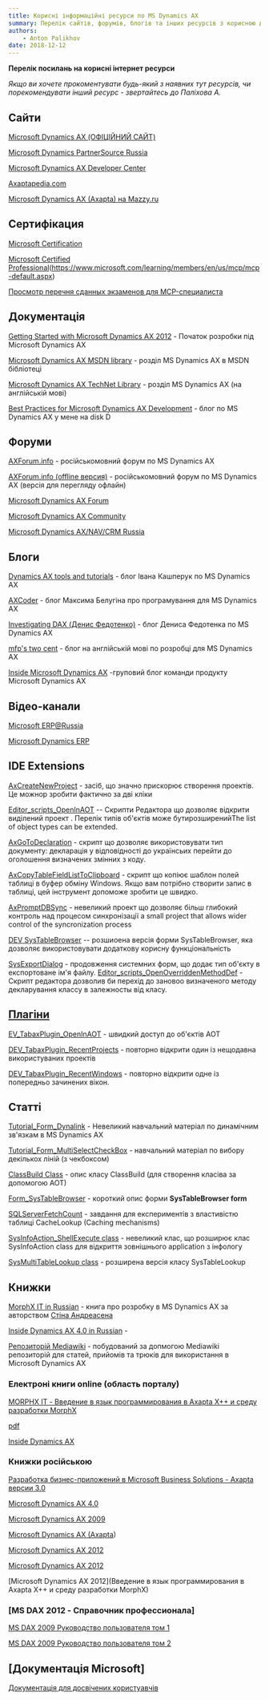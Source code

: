 ```yaml
---
title: Корисні інформаційні ресурси по MS Dynamics AX
summary: Перелік сайтів, форумів, блогів та інших ресурсів з корисною для Робочої групи Проекту інформацією по Microsoft Dynamics AX 2012
authors:
    - Anton Palikhov
date: 2018-12-12
---
```



**Перелік посилань на корисні інтернет ресурси**

*Якщо ви хочете прокоментувати будь-який з наявних тут ресурcів, чи порекомендувати інший ресурс - звертайтесь до Паліхова А.*

## Сайти

[Microsoft Dynamics AX (ОФІЦІЙНИЙ САЙТ)](http://www.microsoft.com/Rus/dynamics/ax/overview.mspx)

[Microsoft Dynamics PartnerSource Russia](https://mbs.microsoft.com/partnersource/worldwide/russia) 

[Microsoft Dynamics AX Developer Center](http://msdn.microsoft.com/ru-ru/dynamics/ax/bb453258)

[Axaptapedia.com](http://www.axaptapedia.com/)

[Microsoft Dynamics AX (Axapta) на Mazzy.ru](http://www.axapta.mazzy.ru/)
 
## Сертифікация 

[Microsoft Certification](http://www.microsoft.com/learning/en/us/certification/cert-default.aspx)

[Microsoft Certified Professional]()(https://www.microsoft.com/learning/members/en/us/mcp/mcp-default.aspx) 

[Просмотр перечня сданных экзаменов для MCP-специалиста](https://mcp.microsoft.com/authenticate/validatemcp.aspx)


## Документація

[Getting Started with Microsoft Dynamics AX 2012](http://msdn.microsoft.com/ru-ru/aa886351) - Початок розробки під Microsoft Dynamics AX 

[Microsoft Dynamics AX MSDN library](http://msdn.microsoft.com/en-us/library/aa155304.aspx) - розділ MS Dynamics AX в MSDN бібліотеці

[Microsoft Dynamics AX TechNet Library](http://technet.microsoft.com/en-us/library/dd362025.aspx) - розділ MS Dynamics AX (на англійській мові)

[Best Practices for Microsoft Dynamics AX Development](http://msdn.microsoft.com/en-us/library/aa658028(v=AX.10).aspx) - блог по MS Dynamics AX у мене на disk D

## Форуми

[AXForum.info](http://axforum.info/) - російськомовний форум по MS Dynamics AX

[AXForum.info (offline версия)](http://axforum.info/forums/showthread.php?t=5883) - російськомовний форум по MS Dynamics AX (версія для перегляду офлайн)

[Microsoft Dynamics AX Forum](http://dynamicsuser.net/forums/axapta.aspx) 

[Microsoft Dynamics AX Community](http://www.microsoft.com/Rus/dynamics/professionals/community.mspx)

[Microsoft Dynamics AX/NAV/CRM Russia](http://social.technet.microsoft.com/forums/ru-RU/dynamicsru/threads/)
 
## Блоги
  
[Dynamics AX tools and tutorials](http://kashperuk.blogspot.com/) - блог Івана Кашперук по MS Dynamics AX
  
[AXCoder](http://axcoder.blogspot.com/) - блог Максима Белугіна про програмування для MS Dynamics AX
 
[Investigating DAX (Денис Федотенко)](пhttp://fedotenko.info/) - блог Дениса Федотенка по MS Dynamics AX
 
[mfp's two cent](http://blogs.msdn.com/b/mfp/) - блог на англійській мові по розробці для MS Dynamics AX 

[Inside Microsoft Dynamics AX](http://blogs.msdn.com/b/dax/) -груповий блог команди продукту Microsoft Dynamics AX
 
## Відео-канали 

[Microsoft ERP@Russia](http://www.youtube.com/user/MBS2017)

[Microsoft Dynamics ERP](http://www.youtube.com/user/MicrosoftDynamicsERP)

## IDE Extensions

[AxCreateNewProject](http://www.axaptapedia.com/AxCreateNewProject) - засіб, що значно прискорює створення проектів. Це можнор зробити фактично за дві кліки

[Editor_scripts_OpenInAOT](http://www.axaptapedia.com/Editor_scripts_OpenInAOT) -- Скрипти Редактора що дозволяє відкрити виділений проект . Перелік типів об'єктів може бутирозширенийThe list of object types can be extended.

[AxGoToDeclaration](http://www.axaptapedia.com/AxGoToDeclaration) - скрипт що дозволяє використовувати тип документу: декларація  у відповідності до українсьих перейти до оголошення визначених змінних з коду.

[AxCopyTableFieldListToClipboard](http://www.axaptapedia.com/AxCopyTableFieldListToClipboard) - скрипт що копіює шаблон полей таблиці в буфер обміну Windows. Якщо вам потрібно створити запис в таблиці, цей інструмент допоможе зробити це швидко.

[AxPromptDBSync]() - невеликий проект  що дозволяє більш глибокий контроль над процесом синхронізації a small project that allows wider control of the syncronization process 

[DEV SysTableBrowser]() -- розшиоена версія форми SysTableBrowser, яка дозволяє використовувати додаткову корисну функціональність

[SysExportDialog]() - продовження системних форм, що додає тип об'єкту в експортоване ім'я файлу. 
[Editor_scripts_OpenOverriddenMethodDef]() - Скрипт редактора дозволив би  перехід до зановоо визначеного методу декларування классу в залежносты від класу.

## [Плагіни]()

[EV_TabaxPlugin_OpenInAOT]() - швидкий доступ до об'єктів AOT

[DEV_TabaxPlugin_RecentProjects]() - повторно відкрити один із нещодавна використуваних проектів 

[DEV_TabaxPlugin_RecentWindows]() - повторно відкрити одне із попередньо зачинених вікон. 

## Статті 

[Tutorial_Form_Dynalink]() - Невеликий навчальний матеріал по динамічним зв'язкам в MS Dynamics AX

[Tutorial_Form_MultiSelectCheckBox]() - навчальний матеріал по вибору декількох ліній (з чекбоксом)

[ClassBuild Class]() - опис класу ClassBuild (для створення класіва за допомогою AOT) 

[Form_SysTableBrowser]() - короткий опис форми **SysTableBrowser form** 

[SQLServerFetchCount]() - завдання для експериментів з властивістю таблиці CacheLookup (Caching mechanisms) 

[SysInfoAction_ShellExecute class]() - невеликий клас, що розширює клас  SysInfoAction class для відкриття зовнішнього application з інфологу

[SysMultiTableLookup class]() - розширена версія класу SysTableLookup

## Книжки 

[MorphX IT in Russian]() - книга про розробку в MS Dynamics AX за авторством [Стіна Андреасена]()

[Inside Dynamics AX 4.0 in Russian](9) - 

[Репозиторій Mediawiki](http://www.axaptapedia.com/Main_Page) - побудований за допмогою Mediawiki репозиторій для статей, прийомів та трюків для використання в Microsoft Dynamics AX

### Електроні книги online (область порталу)

[MORPHX IT - Введение в язык программирования в Axapta X++ и среду разработки MorphX](http://book.axforum.info/morphx.pdf) 

[pdf]() 

[Inside Dynamics AX]()

### Книжки російською

[Разработка бизнес-приложений в Microsoft Business Solutions - Axapta версии 3.0](http://www.ozon.ru/context/detail/id/2149827/)

[Microsoft Dynamics AX 4.0](http://www.ozon.ru/context/detail/id/3714582/)

[Microsoft Dynamics АХ 2009]([http://www.ozon.ru/context/detail/id/4804966/)
 
[Microsoft Dynamics AX (Axapta]())

[Microsoft Dynamics AX 2012]()

[Microsoft Dynamics AX 2012]()

[Microsoft Dynamics AX 2012](Введение в язык программирования в Axapta X++ и среду разработки MorphX)

### [MS DAX 2012 - Справочник профессионала]
 
[MS DAX 2009 Руководство пользователя том 1]()

[MS DAX 2009 Руководство пользователя том 2]() 

## [Документація Microsoft]
 
[Документація для досвічених користуавчів](https://docs.microsoft.com/ru-ru/dynamicsax-2012/appuser-itpro/microsoft-dynamics-ax-2012-technical-library)
